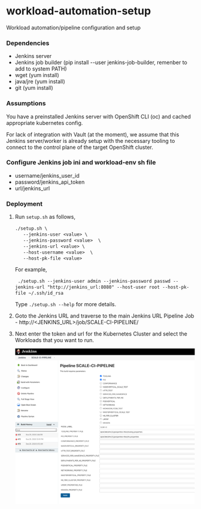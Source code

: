 # workload-automation-setup
Workload automation/pipeline configuration and setup

### Dependencies
- Jenkins server
- Jenkins job builder (pip install --user jenkins-job-builder, remenber to add to system PATH)
- wget (yum install)
- java/jre (yum install)
- git (yum install)

### Assumptions
You have a preinstalled Jenkins server with OpenShift CLI (oc) and cached appropriate kubernetes config. 

For lack of integration with Vault (at the moment), we assume that this Jenkins server/worker is already setup with the necessary tooling to connect to the control plane of the target OpenShift cluster.

### Configure Jenkins job ini and workload-env sh file
- username/jenkins_user_id
- password/jenkins_api_token
- url/jenkins_url


### Deployment

1. Run `setup.sh` as follows,
   ```
   ./setup.sh \
      --jenkins-user <value> \
      --jenkins-password <value>  \
      --jenkins-url <value> \
      --host-username <value>  \
      --host-pk-file <value>
   ```
   
   For example,
   
   ```
    ./setup.sh --jenkins-user admin --jenkins-password passwd --jenkins-url "http://jenkins_url:8080" --host-user root --host-pk-file ~/.ssh/id_rsa
   ```
   
   Type `./setup.sh --help` for more details.

2. Goto the Jenkins URL and traverse to the main Jenkins URL Pipeline Job - http://<JENKINS_URL>/job/SCALE-CI-PIPELINE/

3. Next enter the token and url for the Kubernetes Cluster and select the Workloads that you want to run.
    
   ![alt text](images/pipeline.png "Pipeline Image")